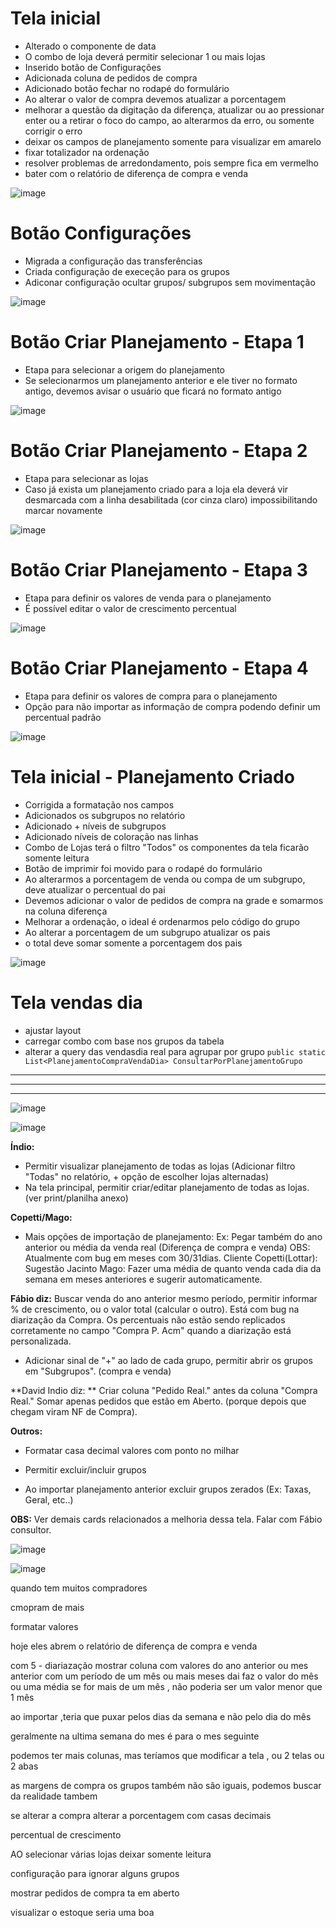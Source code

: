 # Tela inicial
- Alterado o componente de data
- O combo de loja deverá permitir selecionar 1 ou mais lojas
- Inserido botão de Configurações
- Adicionada coluna de pedidos de compra
- Adicionado botão fechar no rodapé do formulário
- Ao alterar o valor de compra devemos atualizar a porcentagem
- melhorar a questão da digitação da diferença, atualizar ou ao pressionar enter ou a retirar o foco do campo, ao alterarmos da erro, ou somente corrigir o erro
- deixar os campos de planejamento somente para visualizar em amarelo
- fixar totalizador na ordenação
- resolver problemas de arredondamento, pois sempre fica em vermelho
- bater com o relatório de diferença de compra e venda

![image](https://user-images.githubusercontent.com/80394522/187738884-8567eacf-2acb-4238-9182-eed09a8db42a.png)

# Botão Configurações
- Migrada a configuração das transferências
- Criada configuração de execeção para os grupos
- Adiconar configuração ocultar grupos/ subgrupos sem movimentação

![image](https://user-images.githubusercontent.com/80394522/187539513-c88d61ae-9704-4109-9355-cb1c1eec1a16.png)

# Botão Criar Planejamento - Etapa 1
- Etapa para selecionar a origem do planejamento
- Se selecionarmos um planejamento anterior e ele tiver no formato antigo, devemos avisar o usuário que ficará no formato antigo

![image](https://user-images.githubusercontent.com/80394522/188020774-5fb9c8b9-a905-439e-805b-4664f85bb0ed.png)

# Botão Criar Planejamento - Etapa 2
- Etapa para selecionar as lojas
- Caso já exista um planejamento criado para a loja ela deverá vir desmarcada com a linha desabilitada (cor cinza claro) impossibilitando marcar novamente

![image](https://user-images.githubusercontent.com/80394522/188029517-0efa48b3-2520-472c-9ac1-bc6d0d0c04bd.png)

# Botão Criar Planejamento - Etapa 3
- Etapa para definir os valores de venda para o planejamento
- É possível editar o valor de crescimento percentual

![image](https://user-images.githubusercontent.com/80394522/188029551-0896d4cf-6181-4d24-a803-7cd23da72cd5.png)

# Botão Criar Planejamento - Etapa 4
- Etapa para definir os valores de compra para o planejamento
- Opção para não importar as informação de compra podendo definir um percentual padrão

![image](https://user-images.githubusercontent.com/80394522/188020925-e98b26ef-9bee-4946-b776-7a6d5a334694.png)


# Tela inicial - Planejamento Criado
- Corrigida a formatação nos campos
- Adicionados os subgrupos no relatório
- Adicionado + níveis de subgrupos
- Adicionado níveis de coloração nas linhas
- Combo de Lojas terá o filtro "Todos" os componentes da tela ficarão somente leitura
- Botão de imprimir foi movido para o rodapé do formulário
- Ao alterarmos a porcentagem de venda ou compa de um subgrupo, deve atualizar o percentual do pai 
- Devemos adicionar o valor de pedidos de compra na grade e somarmos na coluna diferença
- Melhorar a ordenação, o ideal é ordenarmos pelo código do grupo
- Ao alterar a porcentagem de um subgrupo atualizar os pais 
- o total deve somar somente a porcentagem dos pais 

![image](https://user-images.githubusercontent.com/80394522/188015285-60bc97f7-a681-4307-9264-4a2dc50808ac.png)


# Tela vendas dia
- ajustar layout
- carregar combo com base nos grupos da tabela
- alterar a query das vendasdia real para agrupar por grupo `public static List<PlanejamentoCompraVendaDia> ConsultarPorPlanejamentoGrupo`

---
---
---































![image](https://user-images.githubusercontent.com/80394522/186961299-74196da4-2ed6-4566-8d1b-f1e3d3745ab1.png)


![image](https://user-images.githubusercontent.com/80394522/186961870-8b5d185f-fec4-4c6c-9abe-50ec22c4f753.png)



**Índio:**
- Permitir visualizar planejamento de todas as lojas (Adicionar filtro "Todas" no relatório, + opção de escolher lojas alternadas) 
- Na tela principal, permitir criar/editar planejamento de todas as lojas. (ver print/planilha anexo)

**Copetti/Mago:**
- Mais opções de importação de planejamento: Ex: Pegar também do ano anterior ou média da venda real (Diferença de compra e venda) OBS: Atualmente com bug em meses com 30/31dias.
Cliente Copetti(Lottar): Sugestão Jacinto Mago: Fazer uma média de quanto venda cada dia da semana em meses anteriores e sugerir automaticamente.

**Fábio diz:** Buscar venda do ano anterior mesmo período, permitir informar % de crescimento, ou o valor total (calcular o outro). 
Está com bug na diarização da Compra. Os percentuais não estão sendo replicados corretamente no campo "Compra P. Acm" quando a diarização está personalizada. 
- Adicionar sinal de "+" ao lado de cada grupo, permitir abrir os grupos em "Subgrupos". (compra e venda)

**David Indio diz: ** Criar coluna "Pedido Real." antes da coluna "Compra Real." Somar apenas pedidos que estão em Aberto. (porque depois que chegam viram NF de Compra).

**Outros:**
- Formatar casa decimal valores com ponto no milhar 

- Permitir excluir/incluir grupos
 
- Ao importar planejamento anterior excluir grupos zerados (Ex: Taxas, Geral, etc..)

**OBS:** Ver demais cards relacionados a melhoria dessa tela. Falar com Fábio consultor.


![image](https://user-images.githubusercontent.com/80394522/186961411-a3d5bdb7-53f4-4c6b-bd9f-0fe1bad047f1.png)

![image](https://user-images.githubusercontent.com/80394522/186961476-47d964a7-3589-4234-8f7c-929fa0c6143d.png)

quando tem muitos compradores

cmopram de mais 

formatar valores

hoje eles abrem o relatório de diferença de compra e venda 

com 5 - diariazação
mostrar coluna com valores do ano anterior ou mes anterior
com um período de um mês ou mais meses dai faz o valor do mês ou uma média se for mais de um mês , não poderia ser um valor menor que 1 mês 



ao importar ,teria que puxar pelos dias da semana e não pelo dia do mês 


geralmente na ultima semana do mes é para o mes seguinte 

podemos ter mais colunas, mas teríamos que modificar a tela , ou 2 telas ou 2 abas


as margens de compra os grupos também não são iguais, podemos buscar da realidade tambem 

se alterar a compra alterar a porcentagem com casas decimais 

percentual de crescimento 

AO selecionar várias lojas deixar somente leitura

configuração para ignorar alguns grupos 

mostrar pedidos de compra ta em aberto 

visualizar o estoque seria uma boa 



